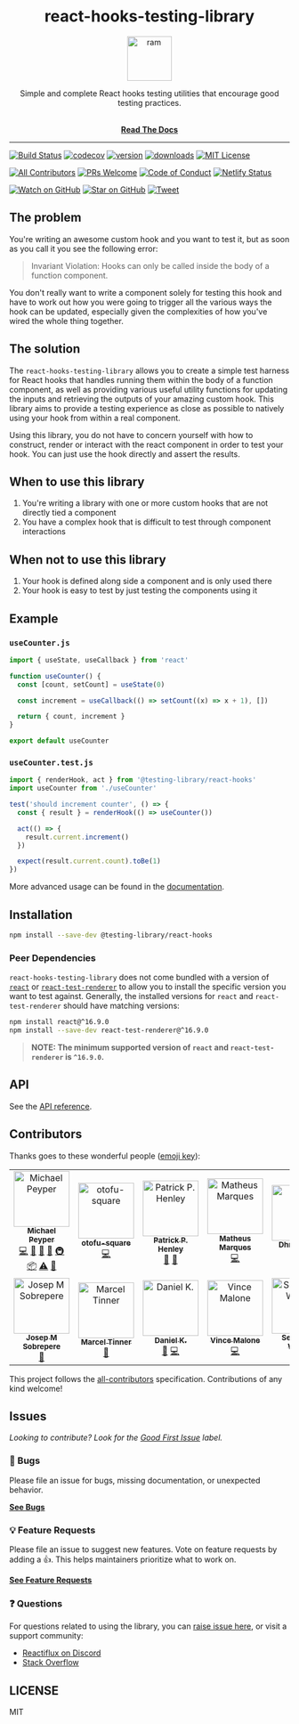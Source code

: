 <div align="center">
  <h1>react-hooks-testing-library</h1>

<a href="https://www.emojione.com/emoji/1f40f">
  <img
    height="80"
    width="80"
    alt="ram"
    src="https://raw.githubusercontent.com/testing-library/react-hooks-testing-library/master/other/ram.png"
  />
</a>

<p>Simple and complete React hooks testing utilities that encourage good testing practices.</p>

  <br />
  <a href="https://react-hooks-testing-library.com/"><strong>Read The Docs</strong></a>
  <br />
</div>

<hr />

<!-- prettier-ignore-start -->

[![Build Status](https://img.shields.io/travis/testing-library/react-hooks-testing-library.svg?style=flat-square)](https://travis-ci.org/testing-library/react-hooks-testing-library)
[![codecov](https://img.shields.io/codecov/c/github/testing-library/react-hooks-testing-library.svg?style=flat-square)](https://codecov.io/gh/testing-library/react-hooks-testing-library)
[![version](https://img.shields.io/npm/v/@testing-library/react-hooks.svg?style=flat-square)](https://www.npmjs.com/package/@testing-library/react-hooks)
[![downloads](https://img.shields.io/npm/dm/@testing-library/react-hooks.svg?style=flat-square)](http://www.npmtrends.com/@testing-library/react-hooks)
[![MIT License](https://img.shields.io/npm/l/@testing-library/react-hooks.svg?style=flat-square)](https://github.com/testing-library/react-hooks-testing-library/blob/master/LICENSE.md)

[![All Contributors](https://img.shields.io/badge/all_contributors-13-orange.svg?style=flat-square)](#contributors)
[![PRs Welcome](https://img.shields.io/badge/PRs-welcome-brightgreen.svg?style=flat-square)](http://makeapullrequest.com)
[![Code of Conduct](https://img.shields.io/badge/code%20of-conduct-ff69b4.svg?style=flat-square)](https://github.com/testing-library/react-hooks-testing-library/blob/master/CODE_OF_CONDUCT.md)
[![Netlify Status](https://api.netlify.com/api/v1/badges/9a8f27a5-df38-4910-a248-4908b1ba29a7/deploy-status)](https://app.netlify.com/sites/react-hooks-testing-library/deploys)

[![Watch on GitHub](https://img.shields.io/github/watchers/testing-library/react-hooks-testing-library.svg?style=social)](https://github.com/testing-library/react-hooks-testing-library/watchers)
[![Star on GitHub](https://img.shields.io/github/stars/testing-library/react-hooks-testing-library.svg?style=social)](https://github.com/testing-library/react-hooks-testing-library/stargazers)
[![Tweet](https://img.shields.io/twitter/url/https/github.com/testing-library/react-hooks-testing-library.svg?style=social)](https://twitter.com/intent/tweet?text=Check%20out%20react-hooks-testing-library%20by%20%40testing-library%20https%3A%2F%2Fgithub.com%2Ftesting-library%2Freact-hooks-testing-library%20%F0%9F%91%8D)

## The problem

You're writing an awesome custom hook and you want to test it, but as soon as you call it you see
the following error:

> Invariant Violation: Hooks can only be called inside the body of a function component.

You don't really want to write a component solely for testing this hook and have to work out how you
were going to trigger all the various ways the hook can be updated, especially given the
complexities of how you've wired the whole thing together.

## The solution

The `react-hooks-testing-library` allows you to create a simple test harness for React hooks that
handles running them within the body of a function component, as well as providing various useful
utility functions for updating the inputs and retrieving the outputs of your amazing custom hook.
This library aims to provide a testing experience as close as possible to natively using your hook
from within a real component.

Using this library, you do not have to concern yourself with how to construct, render or interact
with the react component in order to test your hook. You can just use the hook directly and assert
the results.

## When to use this library

1. You're writing a library with one or more custom hooks that are not directly tied a component
2. You have a complex hook that is difficult to test through component interactions

## When not to use this library

1. Your hook is defined along side a component and is only used there
2. Your hook is easy to test by just testing the components using it

## Example

### `useCounter.js`

```js
import { useState, useCallback } from 'react'

function useCounter() {
  const [count, setCount] = useState(0)

  const increment = useCallback(() => setCount((x) => x + 1), [])

  return { count, increment }
}

export default useCounter
```

### `useCounter.test.js`

```js
import { renderHook, act } from '@testing-library/react-hooks'
import useCounter from './useCounter'

test('should increment counter', () => {
  const { result } = renderHook(() => useCounter())

  act(() => {
    result.current.increment()
  })

  expect(result.current.count).toBe(1)
})
```

More advanced usage can be found in the
[documentation](https://react-hooks-testing-library.com/usage/basic-hooks).

## Installation

```sh
npm install --save-dev @testing-library/react-hooks
```

### Peer Dependencies

`react-hooks-testing-library` does not come bundled with a version of
[`react`](https://www.npmjs.com/package/react) or
[`react-test-renderer`](https://www.npmjs.com/package/react-test-renderer) to allow you to install
the specific version you want to test against. Generally, the installed versions for `react` and
`react-test-renderer` should have matching versions:

```sh
npm install react@^16.9.0
npm install --save-dev react-test-renderer@^16.9.0
```

> **NOTE: The minimum supported version of `react` and `react-test-renderer` is `^16.9.0`.**

## API

See the [API reference](https://react-hooks-testing-library.com/reference/api).

## Contributors

Thanks goes to these wonderful people ([emoji key](https://allcontributors.org/docs/en/emoji-key)):

<!-- ALL-CONTRIBUTORS-LIST:START - Do not remove or modify this section -->
<!-- prettier-ignore-start -->
<!-- markdownlint-disable -->
<table>
  <tr>
    <td align="center"><a href="https://github.com/mpeyper"><img src="https://avatars0.githubusercontent.com/u/23029903?v=4" width="100px;" alt="Michael Peyper"/><br /><sub><b>Michael Peyper</b></sub></a><br /><a href="https://github.com/testing-library/react-hooks-testing-library/commits?author=mpeyper" title="Code">💻</a> <a href="#design-mpeyper" title="Design">🎨</a> <a href="https://github.com/testing-library/react-hooks-testing-library/commits?author=mpeyper" title="Documentation">📖</a> <a href="#ideas-mpeyper" title="Ideas, Planning, & Feedback">🤔</a> <a href="#infra-mpeyper" title="Infrastructure (Hosting, Build-Tools, etc)">🚇</a> <a href="#platform-mpeyper" title="Packaging/porting to new platform">📦</a> <a href="https://github.com/testing-library/react-hooks-testing-library/commits?author=mpeyper" title="Tests">⚠️</a> <a href="#tool-mpeyper" title="Tools">🔧</a></td>
    <td align="center"><a href="https://github.com/otofu-square"><img src="https://avatars0.githubusercontent.com/u/10118235?v=4" width="100px;" alt="otofu-square"/><br /><sub><b>otofu-square</b></sub></a><br /><a href="https://github.com/testing-library/react-hooks-testing-library/commits?author=otofu-square" title="Code">💻</a></td>
    <td align="center"><a href="https://github.com/ab18556"><img src="https://avatars2.githubusercontent.com/u/988696?v=4" width="100px;" alt="Patrick P. Henley"/><br /><sub><b>Patrick P. Henley</b></sub></a><br /><a href="#ideas-ab18556" title="Ideas, Planning, & Feedback">🤔</a> <a href="https://github.com/testing-library/react-hooks-testing-library/pulls?q=is%3Apr+reviewed-by%3Aab18556" title="Reviewed Pull Requests">👀</a></td>
    <td align="center"><a href="https://twitter.com/matiosfm"><img src="https://avatars3.githubusercontent.com/u/7120471?v=4" width="100px;" alt="Matheus Marques"/><br /><sub><b>Matheus Marques</b></sub></a><br /><a href="https://github.com/testing-library/react-hooks-testing-library/commits?author=marquesm91" title="Code">💻</a></td>
    <td align="center"><a href="https://ca.linkedin.com/in/dhruvmpatel"><img src="https://avatars1.githubusercontent.com/u/19353311?v=4" width="100px;" alt="Dhruv Patel"/><br /><sub><b>Dhruv Patel</b></sub></a><br /><a href="https://github.com/testing-library/react-hooks-testing-library/issues?q=author%3Adhruv-m-patel" title="Bug reports">🐛</a> <a href="https://github.com/testing-library/react-hooks-testing-library/pulls?q=is%3Apr+reviewed-by%3Adhruv-m-patel" title="Reviewed Pull Requests">👀</a></td>
    <td align="center"><a href="https://ntucker.true.io"><img src="https://avatars0.githubusercontent.com/u/866147?v=4" width="100px;" alt="Nathaniel Tucker"/><br /><sub><b>Nathaniel Tucker</b></sub></a><br /><a href="https://github.com/testing-library/react-hooks-testing-library/issues?q=author%3Antucker" title="Bug reports">🐛</a> <a href="https://github.com/testing-library/react-hooks-testing-library/pulls?q=is%3Apr+reviewed-by%3Antucker" title="Reviewed Pull Requests">👀</a></td>
    <td align="center"><a href="https://github.com/sgrishchenko"><img src="https://avatars3.githubusercontent.com/u/15995890?v=4" width="100px;" alt="Sergei Grishchenko"/><br /><sub><b>Sergei Grishchenko</b></sub></a><br /><a href="https://github.com/testing-library/react-hooks-testing-library/commits?author=sgrishchenko" title="Code">💻</a> <a href="https://github.com/testing-library/react-hooks-testing-library/commits?author=sgrishchenko" title="Documentation">📖</a> <a href="#ideas-sgrishchenko" title="Ideas, Planning, & Feedback">🤔</a></td>
  </tr>
  <tr>
    <td align="center"><a href="https://github.com/josepot"><img src="https://avatars1.githubusercontent.com/u/8620144?v=4" width="100px;" alt="Josep M Sobrepere"/><br /><sub><b>Josep M Sobrepere</b></sub></a><br /><a href="https://github.com/testing-library/react-hooks-testing-library/commits?author=josepot" title="Documentation">📖</a></td>
    <td align="center"><a href="https://github.com/mtinner"><img src="https://avatars0.githubusercontent.com/u/5487448?v=4" width="100px;" alt="Marcel Tinner"/><br /><sub><b>Marcel Tinner</b></sub></a><br /><a href="https://github.com/testing-library/react-hooks-testing-library/commits?author=mtinner" title="Documentation">📖</a></td>
    <td align="center"><a href="https://github.com/FredyC"><img src="https://avatars0.githubusercontent.com/u/1096340?v=4" width="100px;" alt="Daniel K."/><br /><sub><b>Daniel K.</b></sub></a><br /><a href="https://github.com/testing-library/react-hooks-testing-library/issues?q=author%3AFredyC" title="Bug reports">🐛</a> <a href="https://github.com/testing-library/react-hooks-testing-library/commits?author=FredyC" title="Code">💻</a></td>
    <td align="center"><a href="https://github.com/VinceMalone"><img src="https://avatars0.githubusercontent.com/u/2516349?v=4" width="100px;" alt="Vince Malone"/><br /><sub><b>Vince Malone</b></sub></a><br /><a href="https://github.com/testing-library/react-hooks-testing-library/commits?author=VinceMalone" title="Code">💻</a></td>
    <td align="center"><a href="https://github.com/doppelmutzi"><img src="https://avatars1.githubusercontent.com/u/4130968?v=4" width="100px;" alt="Sebastian Weber"/><br /><sub><b>Sebastian Weber</b></sub></a><br /><a href="#blog-doppelmutzi" title="Blogposts">📝</a></td>
    <td align="center"><a href="https://gillchristian.xyz"><img src="https://avatars2.githubusercontent.com/u/8309423?v=4" width="100px;" alt="Christian Gill"/><br /><sub><b>Christian Gill</b></sub></a><br /><a href="https://github.com/testing-library/react-hooks-testing-library/commits?author=gillchristian" title="Documentation">📖</a></td>
    <td align="center"><a href="https://jsjoe.io"><img src="https://avatars3.githubusercontent.com/u/3806031?v=4" width="100px;" alt="JavaScript Joe"/><br /><sub><b>JavaScript Joe</b></sub></a><br /><a href="#talk-jsjoeio" title="Talks">📢</a></td>
  </tr>
</table>

<!-- markdownlint-enable -->
<!-- prettier-ignore-end -->

<!-- ALL-CONTRIBUTORS-LIST:END -->

This project follows the [all-contributors](https://allcontributors.org/) specification.
Contributions of any kind welcome!

## Issues

_Looking to contribute? Look for the
[Good First Issue](https://github.com/testing-library/react-hooks-testing-library/issues?utf8=✓&q=is%3Aissue+is%3Aopen+sort%3Areactions-%2B1-desc+label%3A"good+first+issue"+)
label._

### 🐛 Bugs

Please file an issue for bugs, missing documentation, or unexpected behavior.

[**See Bugs**](https://github.com/testing-library/react-hooks-testing-library/issues?q=is%3Aissue+is%3Aopen+label%3Abug+sort%3Acreated-desc)

### 💡 Feature Requests

Please file an issue to suggest new features. Vote on feature requests by adding a 👍. This helps
maintainers prioritize what to work on.

[**See Feature Requests**](https://github.com/testing-library/react-hooks-testing-library/issues?q=is%3Aissue+sort%3Areactions-%2B1-desc+label%3Aenhancement+is%3Aopen)

### ❓ Questions

For questions related to using the library, you can
[raise issue here](https://github.com/testing-library/react-hooks-testing-library/issues/new), or
visit a support community:

- [Reactiflux on Discord](https://www.reactiflux.com/)
- [Stack Overflow](https://stackoverflow.com/questions/tagged/react-hooks-testing-library)

## LICENSE

MIT
